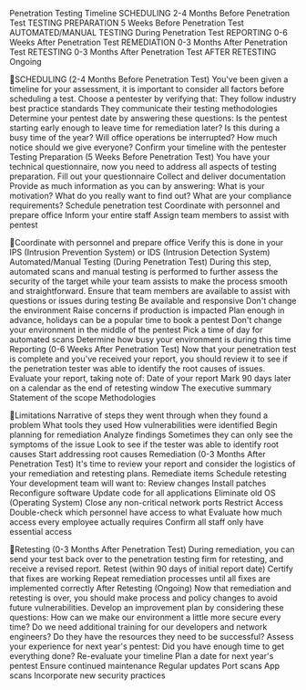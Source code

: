 Penetration Testing Timeline
SCHEDULING
2-4 Months Before Penetration Test
TESTING PREPARATION
5 Weeks Before Penetration Test
AUTOMATED/MANUAL TESTING
During Penetration Test
REPORTING
0-6 Weeks After Penetration Test
REMEDIATION
0-3 Months After Penetration Test
RETESTING
0-3 Months After Penetration Test
AFTER RETESTING
Ongoing

SCHEDULING (2-4 Months Before Penetration Test)
You've been given a timeline for your assessment, it is important to consider all factors before scheduling a test.
Choose a pentester by verifying that:
They follow industry best practice standards They communicate their testing methodologies
Determine your pentest date by answering these questions:
Is the pentest starting early enough to leave time for remediation later? Is this during a busy time of the year?
Will office operations be interrupted? How much notice should we give everyone?
Confirm your timeline with the pentester
Testing Preparation (5 Weeks Before Penetration Test)
You have your technical questionnaire, now you need to address all aspects of testing preparation.
Fill out your questionnaire Collect and deliver documentation
Provide as much information as you can by answering: What is your motivation? What do you really want to find out? What are your compliance requirements?
Schedule penetration test Coordinate with personnel and prepare office
Inform your entire staff Assign team members to assist with pentest

Coordinate with personnel and prepare office
Verify this is done in your IPS (Intrusion Prevention System) or IDS (Intrusion Detection System)
Automated/Manual Testing (During Penetration Test)
During this step, automated scans and manual testing is performed to further assess the security of the target while your team assists to make the process smooth and straightforward.
Ensure that team members are available to assist with questions or issues during testing
Be available and responsive Don't change the environment Raise concerns if production is impacted
Plan enough in advance, holidays can be a popular time to book a pentest Don't change your environment in the middle of the pentest
Pick a time of day for automated scans
Determine how busy your environment is during this time
Reporting (0-6 Weeks After Penetration Test)
Now that your penetration test is complete and you've received your report, you should review it to see if the penetration tester was able to identify the root causes of issues.
Evaluate your report, taking note of:
Date of your report Mark 90 days later on a calendar as the end of retesting window
The executive summary Statement of the scope Methodologies

Limitations Narrative of steps they went through when they found a problem
What tools they used How vulnerabilities were identified
Begin planning for remediation
Analyze findings Sometimes they can only see the symptoms of the issue Look to see if the tester was able to identify root causes
Start addressing root causes
Remediation (0-3 Months After Penetration Test)
It's time to review your report and consider the logistics of your remediation and retesting plans.
Remediate items Schedule retesting Your development team will want to:
Review changes Install patches Reconfigure software Update code for all applications
Eliminate old OS (Operating System) Close any non-critical network ports Restrict Access
Double-check which personnel have access to what Evaluate how much access every employee actually requires Confirm all staff only have essential access

Retesting (0-3 Months After Penetration Test)
During remediation, you can send your test back over to the penetration testing firm for retesting, and receive a revised report.
Retest (within 90 days of initial report date)
Certify that fixes are working
Repeat remediation processes until all fixes are implemented correctly
After Retesting (Ongoing)
Now that remediation and retesting is over, you should make process and policy changes to avoid future vulnerabilities.
Develop an improvement plan by considering these questions:
How can we make our environment a little more secure every time? Do we need additional training for our developers and network engineers?
Do they have the resources they need to be successful?
Assess your experience for next year's pentest:
Did you have enough time to get everything done? Re-evaluate your timeline
Plan a date for next year's pentest Ensure continued maintenance
Regular updates Port scans App scans Incorporate new security practices

